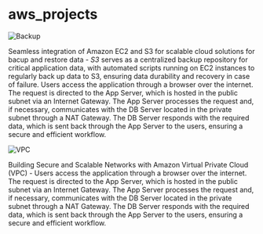# aws_projects

![Backup](https://github.com/user-attachments/assets/45caa485-f86c-4aac-88c6-102174c069b7)

Seamless integration of Amazon EC2 and S3 for scalable cloud solutions for bacup and restore data - *S3* serves as a centralized backup repository for critical application data, with automated scripts running on EC2 instances to regularly back up data to S3, ensuring data durability and recovery in case of failure. Users access the application through a browser over the internet. The request is directed to the App Server, which is hosted in the public subnet via an Internet Gateway. The App Server processes the request and, if necessary, communicates with the DB Server located in the private subnet through a NAT Gateway. The DB Server responds with the required data, which is sent back through the App Server to the users, ensuring a secure and efficient workflow.

![VPC](https://github.com/user-attachments/assets/a3afc489-4f3b-400f-a5c2-852c8a69821d)

Building Secure and Scalable Networks with Amazon Virtual Private Cloud (VPC) - Users access the application through a browser over the internet. The request is directed to the App Server, which is hosted in the public subnet via an Internet Gateway. The App Server processes the request and, if necessary, communicates with the DB Server located in the private subnet through a NAT Gateway. The DB Server responds with the required data, which is sent back through the App Server to the users, ensuring a secure and efficient workflow.
